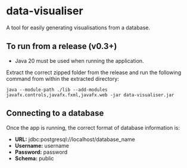 # data-visualiser
A tool for easily generating visualisations from a database.

## To run from a release (v0.3+)
- Java 20 must be used when running the application.

Extract the correct zipped folder from the release and run the following command from within the extracted directory:
```
java --module-path ./lib --add-modules javafx.controls,javafx.fxml,javafx.web -jar data-visualiser.jar
```

## Connecting to a database
Once the app is running, the correct format of database information is:
- **URL:** jdbc:postgresql://localhost/database_name
- **Username:** username
- **Password:** password
- **Schema:** public

